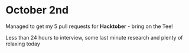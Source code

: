 # October 2nd

Managed to get my 5 pull requests for **Hacktober** - bring on the Tee!

Less than 24 hours to interview, some last minute research and plenty of relaxing today
